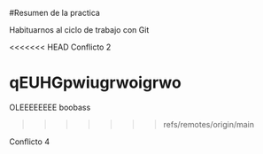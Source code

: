 #Resumen de la practica

Habituarnos al ciclo de trabajo con Git

<<<<<<< HEAD
Conflicto 2

qEUHGpwiugrwoigrwo
=======
OLEEEEEEEE
boobass

>>>>>>> refs/remotes/origin/main


Conflicto 4